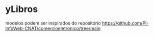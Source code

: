 # yLibros

modelos podem ser inspirados do repositório https://github.com/PI-InfoWeb-CNAT/comercioeletronico/tree/main
